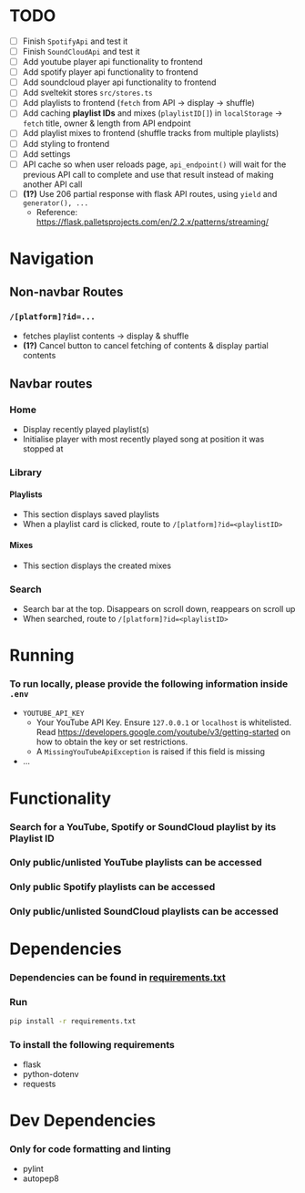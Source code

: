 # TODO
- [ ] Finish `SpotifyApi` and test it
- [ ] Finish `SoundCloudApi` and test it
- [ ] Add youtube player api functionality to frontend
- [ ] Add spotify player api functionality to frontend
- [ ] Add soundcloud player api functionality to frontend
- [ ] Add sveltekit stores `src/stores.ts`
- [ ] Add playlists to frontend (`fetch` from API -> display -> shuffle)
- [ ] Add caching **playlist IDs** and mixes (`playlistID[]`) in `localStorage` -> `fetch` title, owner & length from API endpoint
- [ ] Add playlist mixes to frontend (shuffle tracks from multiple playlists)
- [ ] Add styling to frontend
- [ ] Add settings
- [ ] API cache so when user reloads page, `api_endpoint()` will wait for the previous API call to complete and use that result instead of making another API call
- [ ] **(1?)** Use 206 partial response with flask API routes, using `yield` and `generator(), ...`
  - Reference: https://flask.palletsprojects.com/en/2.2.x/patterns/streaming/

# Navigation
## Non-navbar Routes
### `/[platform]?id=...`
  - fetches playlist contents -> display & shuffle
  - **(1?)** Cancel button to cancel fetching of contents & display partial contents
## Navbar routes
### Home
- Display recently played playlist(s)
- Initialise player with most recently played song at position it was stopped at
### Library
#### Playlists
- This section displays saved playlists
- When a playlist card is clicked, route to `/[platform]?id=<playlistID>`
#### Mixes
- This section displays the created mixes
### Search
- Search bar at the top. Disappears on scroll down, reappears on scroll up
- When searched, route to `/[platform]?id=<playlistID>`

# Running
### To run locally, please provide the following information inside `.env`
- `YOUTUBE_API_KEY`
  - Your YouTube API Key. Ensure `127.0.0.1` or `localhost` is whitelisted. Read https://developers.google.com/youtube/v3/getting-started on how to obtain the key or set restrictions.
  - A `MissingYouTubeApiException` is raised if this field is missing
- ...

# Functionality
### Search for a YouTube, Spotify or SoundCloud playlist by its Playlist ID
### Only public/unlisted YouTube playlists can be accessed
### Only public Spotify playlists can be accessed
### Only public/unlisted SoundCloud playlists can be accessed

# Dependencies
### Dependencies can be found in [requirements.txt](requirements.txt)
### Run
```sh
pip install -r requirements.txt
```
### To install the following requirements
- flask
- python-dotenv
- requests
# Dev Dependencies
### Only for code formatting and linting
- pylint
- autopep8
